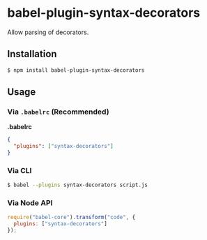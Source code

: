 # babel-plugin-syntax-decorators

Allow parsing of decorators.

## Installation

```sh
$ npm install babel-plugin-syntax-decorators
```

## Usage

### Via `.babelrc` (Recommended)

**.babelrc**

```json
{
  "plugins": ["syntax-decorators"]
}
```

### Via CLI

```sh
$ babel --plugins syntax-decorators script.js
```

### Via Node API

```javascript
require("babel-core").transform("code", {
  plugins: ["syntax-decorators"]
});
```
